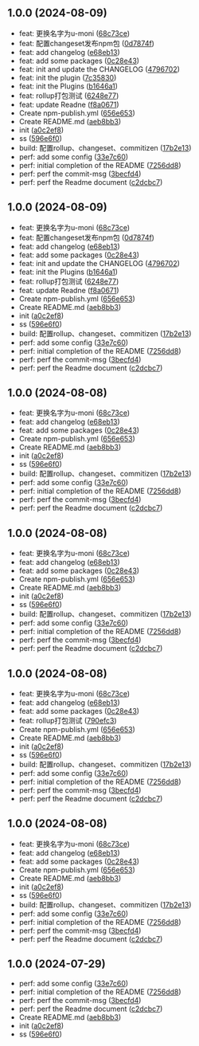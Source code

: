 ## 1.0.0 (2024-08-09)

* feat: 更换名字为u-moni ([68c73ce](https://github.com/1930850328/UMonitoR/commit/68c73ce))
* feat: 配置changeset发布npm包 ([0d7874f](https://github.com/1930850328/UMonitoR/commit/0d7874f))
* feat: add changelog ([e68eb13](https://github.com/1930850328/UMonitoR/commit/e68eb13))
* feat: add some packages ([0c28e43](https://github.com/1930850328/UMonitoR/commit/0c28e43))
* feat: init and update the CHANGELOG ([4796702](https://github.com/1930850328/UMonitoR/commit/4796702))
* feat: init the plugin ([7c35830](https://github.com/1930850328/UMonitoR/commit/7c35830))
* feat: init the Plugins ([b1646a1](https://github.com/1930850328/UMonitoR/commit/b1646a1))
* feat: rollup打包测试 ([6248e77](https://github.com/1930850328/UMonitoR/commit/6248e77))
* feat: update Readne ([f8a0671](https://github.com/1930850328/UMonitoR/commit/f8a0671))
* Create npm-publish.yml ([656e653](https://github.com/1930850328/UMonitoR/commit/656e653))
* Create README.md ([aeb8bb3](https://github.com/1930850328/UMonitoR/commit/aeb8bb3))
* init ([a0c2ef8](https://github.com/1930850328/UMonitoR/commit/a0c2ef8))
* ss ([596e6f0](https://github.com/1930850328/UMonitoR/commit/596e6f0))
* build: 配置rollup、changeset、commitizen ([17b2e13](https://github.com/1930850328/UMonitoR/commit/17b2e13))
* perf: add some config ([33e7c60](https://github.com/1930850328/UMonitoR/commit/33e7c60))
* perf: initial completion of the README ([7256dd8](https://github.com/1930850328/UMonitoR/commit/7256dd8))
* perf: perf the commit-msg ([3becfd4](https://github.com/1930850328/UMonitoR/commit/3becfd4))
* perf: perf the Readme document ([c2dcbc7](https://github.com/1930850328/UMonitoR/commit/c2dcbc7))



## 1.0.0 (2024-08-09)

* feat: 更换名字为u-moni ([68c73ce](https://github.com/1930850328/UMonitoR/commit/68c73ce))
* feat: 配置changeset发布npm包 ([0d7874f](https://github.com/1930850328/UMonitoR/commit/0d7874f))
* feat: add changelog ([e68eb13](https://github.com/1930850328/UMonitoR/commit/e68eb13))
* feat: add some packages ([0c28e43](https://github.com/1930850328/UMonitoR/commit/0c28e43))
* feat: init and update the CHANGELOG ([4796702](https://github.com/1930850328/UMonitoR/commit/4796702))
* feat: init the Plugins ([b1646a1](https://github.com/1930850328/UMonitoR/commit/b1646a1))
* feat: rollup打包测试 ([6248e77](https://github.com/1930850328/UMonitoR/commit/6248e77))
* feat: update Readne ([f8a0671](https://github.com/1930850328/UMonitoR/commit/f8a0671))
* Create npm-publish.yml ([656e653](https://github.com/1930850328/UMonitoR/commit/656e653))
* Create README.md ([aeb8bb3](https://github.com/1930850328/UMonitoR/commit/aeb8bb3))
* init ([a0c2ef8](https://github.com/1930850328/UMonitoR/commit/a0c2ef8))
* ss ([596e6f0](https://github.com/1930850328/UMonitoR/commit/596e6f0))
* build: 配置rollup、changeset、commitizen ([17b2e13](https://github.com/1930850328/UMonitoR/commit/17b2e13))
* perf: add some config ([33e7c60](https://github.com/1930850328/UMonitoR/commit/33e7c60))
* perf: initial completion of the README ([7256dd8](https://github.com/1930850328/UMonitoR/commit/7256dd8))
* perf: perf the commit-msg ([3becfd4](https://github.com/1930850328/UMonitoR/commit/3becfd4))
* perf: perf the Readme document ([c2dcbc7](https://github.com/1930850328/UMonitoR/commit/c2dcbc7))



## 1.0.0 (2024-08-08)

* feat: 更换名字为u-moni ([68c73ce](https://github.com/1930850328/UMonitoR/commit/68c73ce))
* feat: add changelog ([e68eb13](https://github.com/1930850328/UMonitoR/commit/e68eb13))
* feat: add some packages ([0c28e43](https://github.com/1930850328/UMonitoR/commit/0c28e43))
* Create npm-publish.yml ([656e653](https://github.com/1930850328/UMonitoR/commit/656e653))
* Create README.md ([aeb8bb3](https://github.com/1930850328/UMonitoR/commit/aeb8bb3))
* init ([a0c2ef8](https://github.com/1930850328/UMonitoR/commit/a0c2ef8))
* ss ([596e6f0](https://github.com/1930850328/UMonitoR/commit/596e6f0))
* build: 配置rollup、changeset、commitizen ([17b2e13](https://github.com/1930850328/UMonitoR/commit/17b2e13))
* perf: add some config ([33e7c60](https://github.com/1930850328/UMonitoR/commit/33e7c60))
* perf: initial completion of the README ([7256dd8](https://github.com/1930850328/UMonitoR/commit/7256dd8))
* perf: perf the commit-msg ([3becfd4](https://github.com/1930850328/UMonitoR/commit/3becfd4))
* perf: perf the Readme document ([c2dcbc7](https://github.com/1930850328/UMonitoR/commit/c2dcbc7))



## 1.0.0 (2024-08-08)

* feat: 更换名字为u-moni ([68c73ce](https://github.com/1930850328/UMonitoR/commit/68c73ce))
* feat: add changelog ([e68eb13](https://github.com/1930850328/UMonitoR/commit/e68eb13))
* feat: add some packages ([0c28e43](https://github.com/1930850328/UMonitoR/commit/0c28e43))
* Create npm-publish.yml ([656e653](https://github.com/1930850328/UMonitoR/commit/656e653))
* Create README.md ([aeb8bb3](https://github.com/1930850328/UMonitoR/commit/aeb8bb3))
* init ([a0c2ef8](https://github.com/1930850328/UMonitoR/commit/a0c2ef8))
* ss ([596e6f0](https://github.com/1930850328/UMonitoR/commit/596e6f0))
* build: 配置rollup、changeset、commitizen ([17b2e13](https://github.com/1930850328/UMonitoR/commit/17b2e13))
* perf: add some config ([33e7c60](https://github.com/1930850328/UMonitoR/commit/33e7c60))
* perf: initial completion of the README ([7256dd8](https://github.com/1930850328/UMonitoR/commit/7256dd8))
* perf: perf the commit-msg ([3becfd4](https://github.com/1930850328/UMonitoR/commit/3becfd4))
* perf: perf the Readme document ([c2dcbc7](https://github.com/1930850328/UMonitoR/commit/c2dcbc7))



## 1.0.0 (2024-08-08)

* feat: 更换名字为u-moni ([68c73ce](https://github.com/1930850328/UMonitoR/commit/68c73ce))
* feat: add changelog ([e68eb13](https://github.com/1930850328/UMonitoR/commit/e68eb13))
* feat: add some packages ([0c28e43](https://github.com/1930850328/UMonitoR/commit/0c28e43))
* feat: rollup打包测试 ([790efc3](https://github.com/1930850328/UMonitoR/commit/790efc3))
* Create npm-publish.yml ([656e653](https://github.com/1930850328/UMonitoR/commit/656e653))
* Create README.md ([aeb8bb3](https://github.com/1930850328/UMonitoR/commit/aeb8bb3))
* init ([a0c2ef8](https://github.com/1930850328/UMonitoR/commit/a0c2ef8))
* ss ([596e6f0](https://github.com/1930850328/UMonitoR/commit/596e6f0))
* build: 配置rollup、changeset、commitizen ([17b2e13](https://github.com/1930850328/UMonitoR/commit/17b2e13))
* perf: add some config ([33e7c60](https://github.com/1930850328/UMonitoR/commit/33e7c60))
* perf: initial completion of the README ([7256dd8](https://github.com/1930850328/UMonitoR/commit/7256dd8))
* perf: perf the commit-msg ([3becfd4](https://github.com/1930850328/UMonitoR/commit/3becfd4))
* perf: perf the Readme document ([c2dcbc7](https://github.com/1930850328/UMonitoR/commit/c2dcbc7))



## 1.0.0 (2024-08-08)

* feat: 更换名字为u-moni ([68c73ce](https://github.com/1930850328/UMonitoR/commit/68c73ce))
* feat: add changelog ([e68eb13](https://github.com/1930850328/UMonitoR/commit/e68eb13))
* feat: add some packages ([0c28e43](https://github.com/1930850328/UMonitoR/commit/0c28e43))
* Create npm-publish.yml ([656e653](https://github.com/1930850328/UMonitoR/commit/656e653))
* Create README.md ([aeb8bb3](https://github.com/1930850328/UMonitoR/commit/aeb8bb3))
* init ([a0c2ef8](https://github.com/1930850328/UMonitoR/commit/a0c2ef8))
* ss ([596e6f0](https://github.com/1930850328/UMonitoR/commit/596e6f0))
* build: 配置rollup、changeset、commitizen ([17b2e13](https://github.com/1930850328/UMonitoR/commit/17b2e13))
* perf: add some config ([33e7c60](https://github.com/1930850328/UMonitoR/commit/33e7c60))
* perf: initial completion of the README ([7256dd8](https://github.com/1930850328/UMonitoR/commit/7256dd8))
* perf: perf the commit-msg ([3becfd4](https://github.com/1930850328/UMonitoR/commit/3becfd4))
* perf: perf the Readme document ([c2dcbc7](https://github.com/1930850328/UMonitoR/commit/c2dcbc7))



## 1.0.0 (2024-07-29)

* perf: add some config ([33e7c60](https://github.com/1930850328/Umoni/commit/33e7c60))
* perf: initial completion of the README ([7256dd8](https://github.com/1930850328/Umoni/commit/7256dd8))
* perf: perf the commit-msg ([3becfd4](https://github.com/1930850328/Umoni/commit/3becfd4))
* perf: perf the Readme document ([c2dcbc7](https://github.com/1930850328/Umoni/commit/c2dcbc7))
* Create README.md ([aeb8bb3](https://github.com/1930850328/Umoni/commit/aeb8bb3))
* init ([a0c2ef8](https://github.com/1930850328/Umoni/commit/a0c2ef8))
* ss ([596e6f0](https://github.com/1930850328/Umoni/commit/596e6f0))



